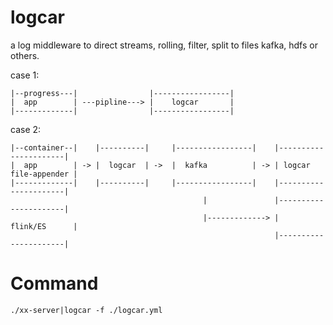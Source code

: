 # logcar
a log middleware to direct streams, rolling, filter, split to files  kafka, hdfs or others.

case 1:
```text
|--progress---|                |-----------------|
|  app        | ---pipline---> |    logcar       |
|-------------|                |-----------------|
```
case 2:
```text
|--container--|    |----------|     |-----------------|    |----------------------|
|  app        | -> |  logcar  | ->  |  kafka          | -> | logcar file-appender |
|-------------|    |----------|     |-----------------|    |----------------------|
                                           |               |----------------------|
                                           |-------------> |        flink/ES      |
                                                           |----------------------|
```
# Command

```shell
./xx-server|logcar -f ./logcar.yml
```




